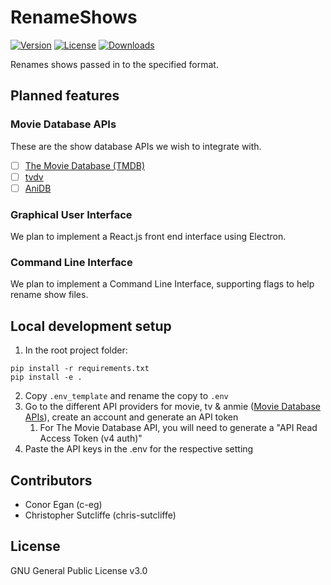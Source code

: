 # RenameShows
[![Version](https://img.shields.io/github/package-json/v/c-eg/RenameShows)](VERSION) [![License](https://img.shields.io/github/license/c-eg/RenameShows)](LICENSE) [![Downloads](https://img.shields.io/github/downloads/c-eg/RenameShows/total)](DOWNLOADS) 

Renames shows passed in to the specified format.

## Planned features
### Movie Database APIs
These are the show database APIs we wish to integrate with.
- [ ] [The Movie Database (TMDB)](https://www.themoviedb.org/)
- [ ] [tvdv](https://thetvdb.com/)
- [ ] [AniDB](https://anidb.net/)

### Graphical User Interface
We plan to implement a React.js front end interface using Electron.

### Command Line Interface
We plan to implement a Command Line Interface, supporting flags to help rename show files.

## Local development setup
1) In the root project folder:
```
pip install -r requirements.txt
pip install -e .
```
2) Copy `.env_template` and rename the copy to `.env`
3) Go to the different API providers for movie, tv & anmie ([Movie Database APIs](#movie-database-apis)), create an account and generate an API token
    1) For The Movie Database API, you will need to generate a "API Read Access Token (v4 auth)"
4) Paste the API keys in the .env for the respective setting

## Contributors
 - Conor Egan (c-eg)
 - Christopher Sutcliffe (chris-sutcliffe)

## License
GNU General Public License v3.0
